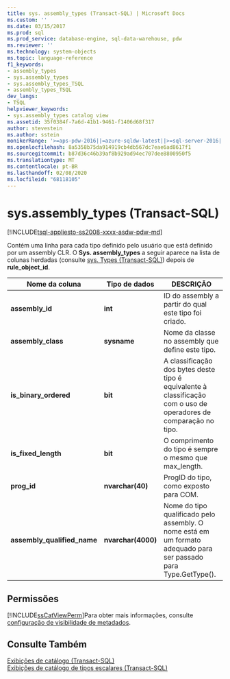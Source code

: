 ```yaml
---
title: sys. assembly_types (Transact-SQL) | Microsoft Docs
ms.custom: ''
ms.date: 03/15/2017
ms.prod: sql
ms.prod_service: database-engine, sql-data-warehouse, pdw
ms.reviewer: ''
ms.technology: system-objects
ms.topic: language-reference
f1_keywords:
- assembly_types
- sys.assembly_types
- sys.assembly_types_TSQL
- assembly_types_TSQL
dev_langs:
- TSQL
helpviewer_keywords:
- sys.assembly_types catalog view
ms.assetid: 35f0384f-7a6d-41b1-9461-f1406d68f317
author: stevestein
ms.author: sstein
monikerRange: '>=aps-pdw-2016||=azure-sqldw-latest||>=sql-server-2016||=sqlallproducts-allversions||>=sql-server-linux-2017||=azuresqldb-mi-current'
ms.openlocfilehash: 8a5358b75da914919cb4db567dc7eae6ad8617f1
ms.sourcegitcommit: b87d36c46b39af8b929ad94ec707dee8800950f5
ms.translationtype: MT
ms.contentlocale: pt-BR
ms.lasthandoff: 02/08/2020
ms.locfileid: "68118105"
---
```

# <a name="sysassembly_types-transact-sql"></a>sys.assembly_types (Transact-SQL)
[!INCLUDE[tsql-appliesto-ss2008-xxxx-asdw-pdw-md](../../includes/tsql-appliesto-ss2008-xxxx-asdw-pdw-md.md)]

  Contém uma linha para cada tipo definido pelo usuário que está definido por um assembly CLR. O **Sys. assembly_types** a seguir aparece na lista de colunas herdadas (consulte [sys. Types &#40;Transact-SQL&#41;](../../relational-databases/system-catalog-views/sys-types-transact-sql.md)) depois de **rule_object_id**.  
  
|Nome da coluna|Tipo de dados|DESCRIÇÃO|  
|-----------------|---------------|-----------------|  
|**assembly_id**|**int**|ID do assembly a partir do qual este tipo foi criado.|  
|**assembly_class**|**sysname**|Nome da classe no assembly que define este tipo.|  
|**is_binary_ordered**|**bit**|A classificação dos bytes deste tipo é equivalente à classificação com o uso de operadores de comparação no tipo.|  
|**is_fixed_length**|**bit**|O comprimento do tipo é sempre o mesmo que max_length.|  
|**prog_id**|**nvarchar(40)**|ProgID do tipo, como exposto para COM.|  
|**assembly_qualified_name**|**nvarchar(4000)**|Nome do tipo qualificado pelo assembly. O nome está em um formato adequado para ser passado para Type.GetType().|  
  
## <a name="permissions"></a>Permissões  
 [!INCLUDE[ssCatViewPerm](../../includes/sscatviewperm-md.md)]Para obter mais informações, consulte [configuração de visibilidade de metadados](../../relational-databases/security/metadata-visibility-configuration.md).  
  
## <a name="see-also"></a>Consulte Também  
 [Exibições de catálogo &#40;Transact-SQL&#41;](../../relational-databases/system-catalog-views/catalog-views-transact-sql.md)   
 [Exibições de catálogo de tipos escalares &#40;Transact-SQL&#41;](../../relational-databases/system-catalog-views/scalar-types-catalog-views-transact-sql.md)  
  
  
